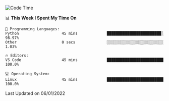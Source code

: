 <!--START_SECTION:waka-->
![Code Time](http://img.shields.io/badge/Code%20Time-829%20hrs%2028%20mins-blue)

📊 **This Week I Spent My Time On** 

```text
💬 Programming Languages: 
Python                   45 mins             ████████████████████████░   98.97% 
Other                    0 secs              ░░░░░░░░░░░░░░░░░░░░░░░░░   1.03%

🔥 Editors: 
VS Code                  45 mins             █████████████████████████   100.0%

💻 Operating System: 
Linux                    45 mins             █████████████████████████   100.0%

```


 Last Updated on 06/01/2022
<!--END_SECTION:waka-->
